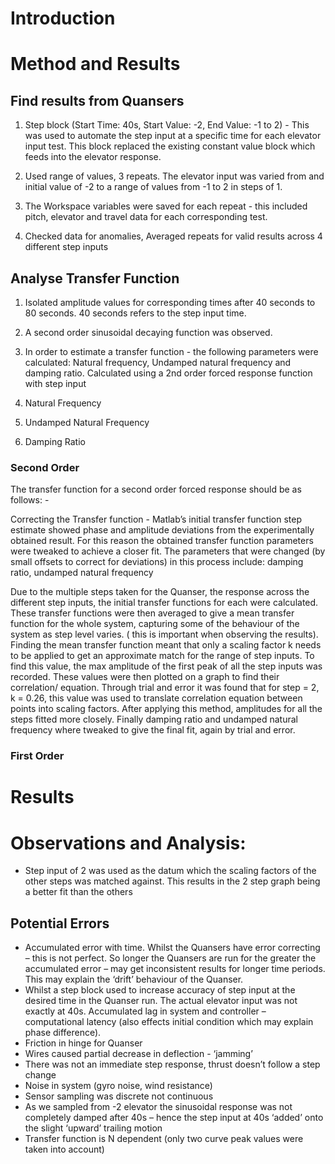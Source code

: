 # Introduction

# Method and Results

## Find results from Quansers

1. Step block (Start Time: 40s, Start Value: -2, End Value: -1 to 2) - This was used to automate the step input at a specific time for each elevator input test. This block replaced the existing constant value block which feeds into the elevator response.

2. Used range of values, 3 repeats. The elevator input was varied from and initial value of -2 to a range of values from -1 to 2 in steps of 1.

3. The Workspace variables were saved for each repeat - this included pitch, elevator and travel data for each corresponding test.

4. Checked data for anomalies, Averaged repeats for valid results across 4 different step inputs

## Analyse Transfer Function

1. Isolated amplitude values for corresponding times after 40 seconds to 80 seconds. 40 seconds refers to the step input time.

2. A second order sinusoidal decaying function was observed.

3. In order to estimate a transfer function - the following parameters were calculated: Natural frequency, Undamped natural frequency and damping ratio.
Calculated using a 2nd order forced response function with step input

4. Natural Frequency

5. Undamped Natural Frequency

6. Damping Ratio

### Second Order
The transfer function for a second order forced response should be as follows: -

Correcting the Transfer function - Matlab’s initial transfer function step estimate showed phase and amplitude deviations from the experimentally obtained result. For this reason the obtained transfer function parameters were tweaked to achieve a closer fit. The parameters that were changed (by small offsets to correct for deviations) in this process include: damping ratio, undamped natural frequency

Due to the multiple steps taken for the Quanser, the response across the different step inputs, the initial transfer functions for each were calculated. These transfer functions were then averaged to give a mean transfer function for the whole system, capturing some of the behaviour of the system as step level varies. ( this is important when observing the results). Finding the mean transfer function meant that only a scaling factor k needs to be applied to get an approximate match for the range of step inputs. To find this value, the max amplitude of the first peak of all the step inputs was recorded. These values were then plotted on a graph to find their correlation/ equation. Through trial and error it was found that for step = 2, k = 0.26, this value was used to translate correlation equation between points into scaling factors. After applying this method, amplitudes for all the steps fitted more closely. Finally damping ratio and undamped natural frequency where tweaked to give the final fit, again by trial and error.

### First Order




# Results

# Observations and Analysis:

* Step input of 2 was used as the datum which the scaling factors of the other steps was matched against. This results in the 2 step graph being a better fit than the others

## Potential Errors

* Accumulated error with time. Whilst the Quansers have error correcting – this is not perfect. So longer the Quansers are run for the greater the accumulated error – may get inconsistent results for longer time periods. This may explain the ‘drift’ behaviour of the Quanser.
* Whilst a step block used to increase accuracy of step input at the desired time in the Quanser run. The actual elevator input was not exactly at 40s. Accumulated lag in system and controller – computational latency (also effects initial condition which may explain phase difference).
*  Friction in hinge for Quanser
* Wires caused partial decrease in deflection  - ‘jamming’
* There was not an immediate step response, thrust doesn’t follow a step change
* Noise in system (gyro noise, wind resistance)
* Sensor sampling was discrete not continuous
*  As we sampled from -2 elevator the sinusoidal response was not completely damped after 40s – hence the step input at 40s ‘added’ onto the slight ‘upward’ trailing motion
* Transfer function is N dependent (only two curve peak values were taken into account)
